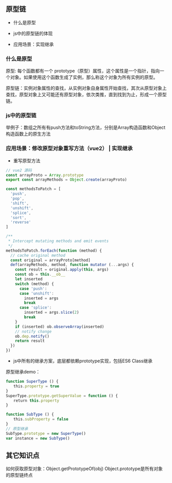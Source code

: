 ## 原型链

* 什么是原型

* js中的原型链的体现

* 应用场景：实现继承

### 什么是原型

原型: 每个函数都有一个 prototype（原型）属性，这个属性是一个指针，指向一个对象。如果使用这个函数生成了实例，那么称这个对象为所有实例的原型。

原型链：实例对象属性的查找，从实例对象自身属性开始查找，其次从原型对象上查找，原型对象上又可能还有原型对象，依次类推，直到找到为止，形成一个原型链。

### js中的原型链

举例子：数组之所有有push方法和toString方法，分别是Array构造函数和Object构造函数上的原生方法

### 应用场景：修改原型对象重写方法（vue2） | 实现继承

* 重写原型方法

```js
// vue2 源码
const arrayProto = Array.prototype
export const arrayMethods = Object.create(arrayProto)

const methodsToPatch = [
  'push',
  'pop',
  'shift',
  'unshift',
  'splice',
  'sort',
  'reverse'
]

/**
 * Intercept mutating methods and emit events
 */
methodsToPatch.forEach(function (method) {
  // cache original method
  const original = arrayProto[method]
  def(arrayMethods, method, function mutator (...args) {
    const result = original.apply(this, args)
    const ob = this.__ob__
    let inserted
    switch (method) {
      case 'push':
      case 'unshift':
        inserted = args
        break
      case 'splice':
        inserted = args.slice(2)
        break
    }
    if (inserted) ob.observeArray(inserted)
    // notify change
    ob.dep.notify()
    return result
  })
})
```

* js中所有的继承方案，底层都依赖prototype实现，包括ES6 Class继承

原型继承demo：
```js
function SuperType () {
　　this.property = true
}
SuperType.prototype.getSuperValue = function () {
　　return this.property
}

function SubType () {
　　this.subProperty = false
}
// 原型继承
SubType.prototype = new SuperType()
var instance = new SubType()
```

## 其它知识点

如何获取原型对象：Object.getPrototypeOf(obj)
Object.prototype是所有对象的原型链终点